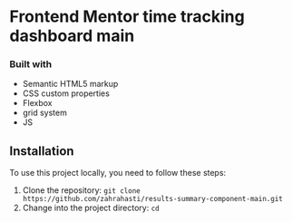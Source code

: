 
# Frontend Mentor time tracking dashboard main

### Built with

- Semantic HTML5 markup
- CSS custom properties
- Flexbox
- grid system
- JS

 

## Installation

To use this project locally, you need to follow these steps:

1. Clone the repository: `git clone https://github.com/zahrahasti/results-summary-component-main.git`
2. Change into the project directory: `cd `
 